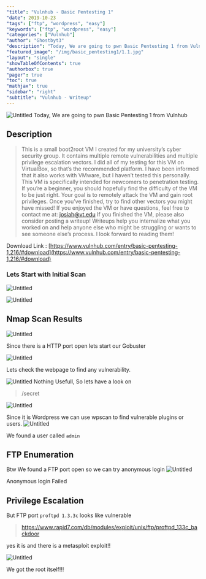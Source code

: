 ```yaml
---
"title": "Vulnhub - Basic Pentesting 1"
"date": 2019-10-23
"tags": ["ftp", "wordpress", "easy"]
"keywords": ["ftp", "wordpress", "easy"]
"categories": ["Vulnhub"]
"author": "Ghostbyt3"
"description": "Today, We are going to pwn Basic Pentesting 1 from Vulnhub"
"featured_image": "/img/basic_pentesting1/1.1.jpg"
"layout": "single"
"showTableOfContents": true
"authorbox": true
"pager": true
"toc": true
"mathjax": true
"sidebar": "right"
"subtitle": "Vulnhub - Writeup"
---
```



![Untitled](/img/basic_pentesting1/1.1.jpg)
Today, We are going to pwn Basic Pentesting 1 from Vulnhub

## Description

> This is a small boot2root VM I created for my university’s cyber security group. It contains multiple remote vulnerabilities and multiple privilege escalation vectors. I did all of my testing for this VM on VirtualBox, so that’s the recommended platform. I have been informed that it also works with VMware, but I haven’t tested this personally.
 This VM is specifically intended for newcomers to penetration testing. If you’re a beginner, you should hopefully find the difficulty of the VM to be just right.
Your goal is to remotely attack the VM and gain root privileges. Once you’ve finished, try to find other vectors you might have missed! If you enjoyed the VM or have questions, feel free to contact me at: josiah@vt.edu
If you finished the VM, please also consider posting a writeup! Writeups help you internalize what you worked on and help anyone else who might be struggling or wants to see someone else’s process. I look forward to reading them!

Download Link : [https://www.vulnhub.com/entry/basic-pentesting-1,216/#download](https://www.vulnhub.com/entry/basic-pentesting-1,216/#download)



### Lets Start with Initial Scan

![Untitled](/img/basic_pentesting1/1.png)

![Untitled](/img/basic_pentesting1/2.png)


## Nmap Scan Results

![Untitled](/img/basic_pentesting1/3.png)


Since there is a HTTP port open lets start our Gobuster 

![Untitled](/img/basic_pentesting1/4.png)

Lets check the webpage to find any vulnerability.

![Untitled](/img/basic_pentesting1/5.png)
Nothing Usefull, So lets have a look on 

> /secret

![Untitled](/img/basic_pentesting1/6.png)

Since it is Wordpress we can use wpscan to find vulnerable plugins or users.
![Untitled](/img/basic_pentesting1/7.png)

We found a user called ```admin```

## FTP Enumeration

Btw We found a FTP port open so we can try anonymous login
![Untitled](/img/basic_pentesting1/9.png)

Anonymous login Failed

## Privilege Escalation

But FTP port ```proftpd 1.3.3c``` looks like vulnerable

> https://www.rapid7.com/db/modules/exploit/unix/ftp/proftpd_133c_backdoor

yes it is and there is a metasploit exploit!!

![Untitled](/img/basic_pentesting1/10.png)

We got the root itself!!!


